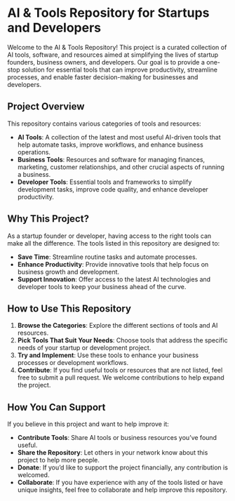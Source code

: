 # **AI & Tools Repository for Startups and Developers**

Welcome to the AI & Tools Repository! This project is a curated collection of AI tools, software, and resources aimed at simplifying the lives of startup founders, business owners, and developers. Our goal is to provide a one-stop solution for essential tools that can improve productivity, streamline processes, and enable faster decision-making for businesses and developers.

## **Project Overview**

This repository contains various categories of tools and resources:

- **AI Tools**: A collection of the latest and most useful AI-driven tools that help automate tasks, improve workflows, and enhance business operations.
- **Business Tools**: Resources and software for managing finances, marketing, customer relationships, and other crucial aspects of running a business.
- **Developer Tools**: Essential tools and frameworks to simplify development tasks, improve code quality, and enhance developer productivity.

## **Why This Project?**

As a startup founder or developer, having access to the right tools can make all the difference. The tools listed in this repository are designed to:
- **Save Time**: Streamline routine tasks and automate processes.
- **Enhance Productivity**: Provide innovative tools that help focus on business growth and development.
- **Support Innovation**: Offer access to the latest AI technologies and developer tools to keep your business ahead of the curve.

## **How to Use This Repository**

1. **Browse the Categories**: Explore the different sections of tools and AI resources.
2. **Pick Tools That Suit Your Needs**: Choose tools that address the specific needs of your startup or development project.
3. **Try and Implement**: Use these tools to enhance your business processes or development workflows.
4. **Contribute**: If you find useful tools or resources that are not listed, feel free to submit a pull request. We welcome contributions to help expand the project.

## **How You Can Support**

If you believe in this project and want to help improve it:
- **Contribute Tools**: Share AI tools or business resources you’ve found useful.
- **Share the Repository**: Let others in your network know about this project to help more people.
- **Donate**: If you’d like to support the project financially, any contribution is welcomed.
- **Collaborate**: If you have experience with any of the tools listed or have unique insights, feel free to collaborate and help improve this repository.



